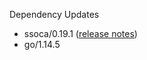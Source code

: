 Dependency Updates

 * ssoca/0.19.1 ([release notes](https://github.com/dpb587/ssoca/releases))
 * go/1.14.5

